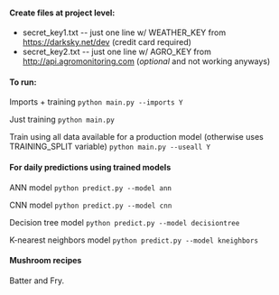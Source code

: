 #### Create files at project level:

- secret_key1.txt -- just one line w/ WEATHER_KEY from https://darksky.net/dev (credit card required)
- secret_key2.txt -- just one line w/ AGRO_KEY from http://api.agromonitoring.com (*optional* and not working anyways)

#### To run:

Imports + training
`python main.py --imports Y`

Just training
`python main.py`

Train using all data available for a production model (otherwise uses TRAINING_SPLIT variable)
`python main.py --useall Y`

#### For daily predictions using trained models

ANN model
`python predict.py --model ann`

CNN model
`python predict.py --model cnn`

Decision tree model
`python predict.py --model decisiontree`

K-nearest neighbors model
`python predict.py --model kneighbors`

#### Mushroom recipes

Batter and Fry.
